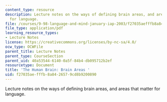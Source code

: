 ```yaml
---
content_type: resource
description: Lecture notes on the ways of defining brain areas, and areas that matter
  for language.
file: /courses/9-98-language-and-mind-january-iap-2003/f27035aefffb8a8426579cd8b9200890_lecture_note_1.pdf
file_type: application/pdf
learning_resource_types:
- Lecture Notes
license: https://creativecommons.org/licenses/by-nc-sa/4.0/
ocw_type: OCWFile
parent_title: Lecture Notes
parent_type: CourseSection
parent_uid: 40a53544-6140-0a5f-84b4-db095712b2ef
resourcetype: Document
title: 'The Human Brain: Brain Areas '
uid: f27035ae-fffb-8a84-2657-9cd8b9200890
---
```

Lecture notes on the ways of defining brain areas, and areas that matter for language.